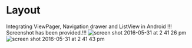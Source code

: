 # Layout
Integrating ViewPager, Navigation drawer and ListView in Android !!!
Screenshot has been provided.!!!
![screen shot 2016-05-31 at 2 41 26 pm](https://cloud.githubusercontent.com/assets/6506458/15669724/56fb8430-273f-11e6-94bb-39b954d9799c.png)
![screen shot 2016-05-31 at 2 41 43 pm](https://cloud.githubusercontent.com/assets/6506458/15669725/56fb9ba0-273f-11e6-8ec3-896a44dea949.png)

